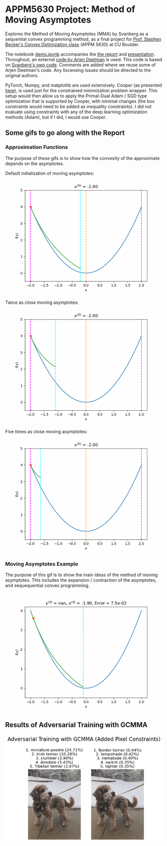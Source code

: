 # APPM5630 Project: Method of Moving Asymptotes
Explores the Method of Moving Asymptotes (MMA) by Svanberg as a sequential convex programming method, as a final project for [Prof. Stephen Becker's Convex Optimization class](https://github.com/stephenbeckr/convex-optimization-class) (APPM 5630) at CU Boulder.

The notebook [demo.ipynb](demo.ipynb) accompanies the [the report](./APPM5630_Project.pdf) and [presentation](./MMA.pptx).  Throughout, an external [code by Arjen Deetman](https://github.com/arjendeetman/GCMMA-MMA-Python/tree/master/Code) is used. This code is based on [Svanberg's own code](http://www.smoptit.se/). Comments are added where we reuse some of Arjen Deetman's code. Any liscensing issues should be directed to the original authors.

PyTorch, Numpy, and matplotlib are used extensively. Cooper (as presented [here](https://github.com/cooper-org/cooper)), is used just for the constrained minimization problem wrapper. This setup would then allow us to apply the Primal-Dual Adam / SGD type optimization that is supported by Cooper, with minimal changes (the box constraints would need to be added as inequality constraints). I did not evaluate using constraints with any of the deep learning optimization methods (Adam), but if I did, I would use Cooper.

## Some gifs to go along with the Report

### Approximation Functions
The purpose of these gifs is to show how the convexity of the approximate depends on the asymptotes.


Default initialization of moving asymptotes:
![image](quad_fun_ma1.gif "")

Twice as close moving asymptotes:
![image](quad_fun_ma2.gif "ma2")

Five times as close moving asymptotes:
![image](quad_fun_ma5.gif "ma3")


### Moving Asymptotes Example
The purpose of this gif is to show the main ideas of the method of moving asymptotes. This includes the expansion / contraction of the asymptotes, and sequequential convex programming.

![image](mma_steps.gif "mma_steps")

## Results of Adversarial Training with GCMMA
![image](dante_gcmma.png)

